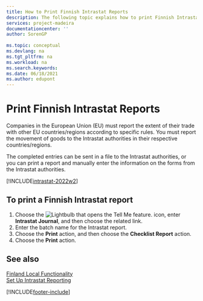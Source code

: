 ```yaml
---
title: How to Print Finnish Intrastat Reports
description: The following topic explains how to print Finnish Intrastat Reports to report the movement of goods to the Intrastat authorities.
services: project-madeira 
documentationcenter: ''
author: SorenGP
    
ms.topic: conceptual
ms.devlang: na
ms.tgt_pltfrm: na
ms.workload: na
ms.search.keywords:
ms.date: 06/18/2021
ms.author: edupont
---
```

# Print Finnish Intrastat Reports

Companies in the European Union (EU) must report the extent of their trade with other EU countries/regions according to specific rules. You must report the movement of goods to the Intrastat authorities in their respective countries/regions.  

The completed entries can be sent in a file to the Intrastat authorities, or you can print a report and manually enter the information on the forms from the Intrastat authorities.  

[!INCLUDE[intrastat-2022w2](../../includes/intrastat-2022w2.md)]

## To print a Finnish Intrastat report

1. Choose the ![Lightbulb that opens the Tell Me feature.](../../media/ui-search/search_small.png "Tell me what you want to do") icon, enter **Intrastat Journal**, and then choose the related link.  
2. Enter the batch name for the Intrastat report.  
3. Choose the **Print** action, and then choose the **Checklist Report** action.  
4. Choose the **Print** action.  

## See also

[Finland Local Functionality](finland-local-functionality.md)  
[Set Up Intrastat Reporting](../../finance-how-setup-report-intrastat.md)  

[!INCLUDE[footer-include](../../includes/footer-banner.md)]
